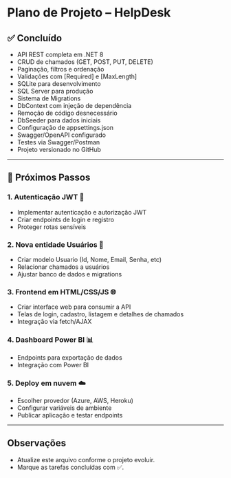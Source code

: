 # Plano de Projeto – HelpDesk

## ✅ Concluído
- API REST completa em .NET 8
- CRUD de chamados (GET, POST, PUT, DELETE)
- Paginação, filtros e ordenação
- Validações com [Required] e [MaxLength]
- SQLite para desenvolvimento
- SQL Server para produção
- Sistema de Migrations
- DbContext com injeção de dependência
- Remoção de código desnecessário
- DbSeeder para dados iniciais
- Configuração de appsettings.json
- Swagger/OpenAPI configurado
- Testes via Swagger/Postman
- Projeto versionado no GitHub

---

## 🚀 Próximos Passos

### 1. Autenticação JWT 🔐
- Implementar autenticação e autorização JWT
- Criar endpoints de login e registro
- Proteger rotas sensíveis

### 2. Nova entidade Usuários 👥
- Criar modelo Usuario (Id, Nome, Email, Senha, etc)
- Relacionar chamados a usuários
- Ajustar banco de dados e migrations

### 3. Frontend em HTML/CSS/JS 🌐
- Criar interface web para consumir a API
- Telas de login, cadastro, listagem e detalhes de chamados
- Integração via fetch/AJAX

### 4. Dashboard Power BI 📊
- Endpoints para exportação de dados
- Integração com Power BI

### 5. Deploy em nuvem ☁️
- Escolher provedor (Azure, AWS, Heroku)
- Configurar variáveis de ambiente
- Publicar aplicação e testar endpoints

---

## Observações
- Atualize este arquivo conforme o projeto evoluir.
- Marque as tarefas concluídas com ✅.

